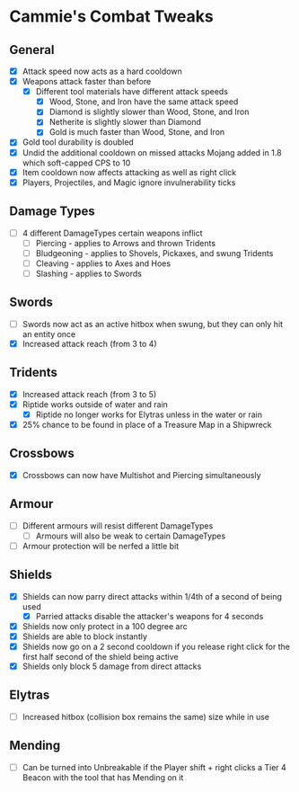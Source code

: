 # Cammie's Combat Tweaks

## General
- [x] Attack speed now acts as a hard cooldown
- [x] Weapons attack faster than before
  - [x] Different tool materials have different attack speeds
    - [x] Wood, Stone, and Iron have the same attack speed
    - [x] Diamond is slightly slower than Wood, Stone, and Iron
    - [x] Netherite is slightly slower than Diamond
    - [x] Gold is much faster than Wood, Stone, and Iron
- [x] Gold tool durability is doubled
- [x] Undid the additional cooldown on missed attacks Mojang added in 1.8 which soft-capped CPS to 10
- [x] Item cooldown now affects attacking as well as right click
- [x] Players, Projectiles, and Magic ignore invulnerability ticks

## Damage Types
- [ ] 4 different DamageTypes certain weapons inflict
  - [ ] Piercing - applies to Arrows and thrown Tridents
  - [ ] Bludgeoning - applies to Shovels, Pickaxes, and swung Tridents
  - [ ] Cleaving - applies to Axes and Hoes
  - [ ] Slashing - applies to Swords

## Swords
- [ ] Swords now act as an active hitbox when swung, but they can only hit an entity once
- [x] Increased attack reach (from 3 to 4)

## Tridents
- [x] Increased attack reach (from 3 to 5)
- [x] Riptide works outside of water and rain
  - [x] Riptide no longer works for Elytras unless in the water or rain
- [x] 25% chance to be found in place of a Treasure Map in a Shipwreck

## Crossbows
- [x] Crossbows can now have Multishot and Piercing simultaneously

## Armour
- [ ] Different armours will resist different DamageTypes
  - [ ] Armours will also be weak to certain DamageTypes
- [ ] Armour protection will be nerfed a little bit

## Shields
- [x] Shields can now parry direct attacks within 1/4th of a second of being used
  - [x] Parried attacks disable the attacker's weapons for 4 seconds
- [x] Shields now only protect in a 100 degree arc
- [x] Shields are able to block instantly
- [x] Shields now go on a 2 second cooldown if you release right click for the first half second of the shield being active
- [x] Shields only block 5 damage from direct attacks

## Elytras
- [ ] Increased hitbox (collision box remains the same) size while in use

## Mending
- [ ] Can be turned into Unbreakable if the Player shift + right clicks a Tier 4 Beacon with the tool that has Mending on it
